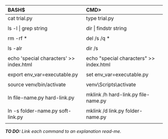 | BASH$ | CMD> |
| :--- | :--- |
| cat trial.py | type trial.py |
| | |
| ls -l &#124; grep string | dir &#124; findstr string
| | |
| rm -rf * | del /s /q * |
| | |
| ls -alr | dir /s |
| | |
| echo 'special characters' >> index.html | echo "special characters" >> index.html |
| | |
| export env_var=executable.py | set env_var=executable.py
| | |
| source venv/bin/activate | venv\Scripts\activate |
| | |
| ln file-name.py hard-link.py | mklink /h hard-link.py file-name.py
| | |
| ln -s folder-name.py soft-link.py | mklink /d link.py folder-name.py
| | |

***TO DO:***
*Link each command to an explanation read-me.*